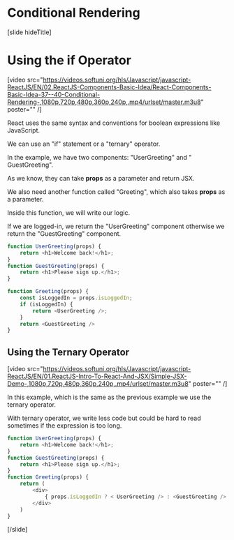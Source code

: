 # Conditional Rendering

[slide hideTitle]

# Using the if Operator

[video src="https://videos.softuni.org/hls/Javascript/javascript-ReactJS/EN/02.ReactJS-Components-Basic-Idea/React-Components-Basic-Idea-37--40-Conditional-Rendering-,1080p,720p,480p,360p,240p,.mp4/urlset/master.m3u8" poster="" /]

React uses the same syntax and conventions for boolean expressions like JavaScript.

We can use an "if" statement or a "ternary" operator.

In the example, we have two components: "UserGreeting" and " GuestGreeting".

As we know, they can take **props** as a parameter and return JSX.

We also need another function called "Greeting", which also takes **props** as a parameter.

Inside this function, we will write our logic.

If we are logged-in, we return the "UserGreeting" component otherwise we return the "GuestGreeting" component.

```js
function UserGreeting(props) {
    return <h1>Welcome back!</h1>;
}
function GuestGreeting(props) {
    return <h1>Please sign up.</h1>;
}
```

```js
function Greeting(props) {
    const isLoggedIn = props.isLoggedIn;
    if (isLoggedIn) {
        return <UserGreeting />;
    }
    return <GuestGreeting />
}
```

## Using the Ternary Operator

[video src="https://videos.softuni.org/hls/Javascript/javascript-ReactJS/EN/01.ReactJS-Intro-To-React-And-JSX/Simple-JSX-Demo-,1080p,720p,480p,360p,240p,.mp4/urlset/master.m3u8" poster="" /]

In this example, which is the same as the previous example we use the ternary operator.

With ternary operator, we write less code but could be hard to read sometimes if the expression is too long.

```js
function UserGreeting(props) {
    return <h1>Welcome back!</h1>;
}
function GuestGreeting(props) {
    return <h1>Please sign up.</h1>;
}
function Greeting(props) {
    return (
        <div>
            { props.isLoggedIn ? < UserGreeting /> : <GuestGreeting /> }
        </div>
    )
}
```

[/slide]